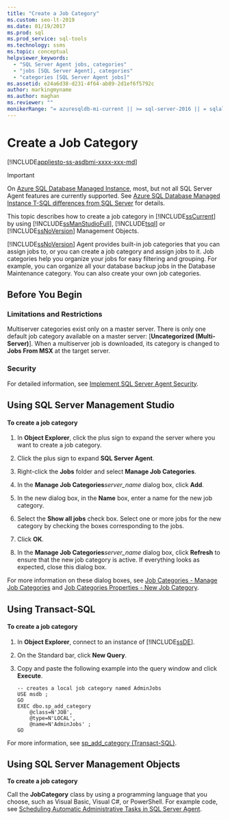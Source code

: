 ```yaml
---
title: "Create a Job Category"
ms.custom: seo-lt-2019
ms.date: 01/19/2017
ms.prod: sql
ms.prod_service: sql-tools
ms.technology: ssms
ms.topic: conceptual
helpviewer_keywords: 
  - "SQL Server Agent jobs, categories"
  - "jobs [SQL Server Agent], categories"
  - "categories [SQL Server Agent jobs]"
ms.assetid: e24a6d38-d231-4f64-ab89-2d1ef6f5792c
author: markingmyname
ms.author: maghan
ms.reviewer: ""
monikerRange: "= azuresqldb-mi-current || >= sql-server-2016 || = sqlallproducts-allversions"
---
```

# Create a Job Category
[!INCLUDE[appliesto-ss-asdbmi-xxxx-xxx-md](../../includes/appliesto-ss-asdbmi-xxxx-xxx-md.md)]

> [!IMPORTANT]  
> On [Azure SQL Database Managed Instance](https://docs.microsoft.com/azure/sql-database/sql-database-managed-instance), most, but not all SQL Server Agent features are currently supported. See [Azure SQL Database Managed Instance T-SQL differences from SQL Server](https://docs.microsoft.com/azure/sql-database/sql-database-managed-instance-transact-sql-information#sql-server-agent) for details.

This topic describes how to create a job category in [!INCLUDE[ssCurrent](../../includes/sscurrent-md.md)] by using [!INCLUDE[ssManStudioFull](../../includes/ssmanstudiofull-md.md)], [!INCLUDE[tsql](../../includes/tsql-md.md)] or [!INCLUDE[ssNoVersion](../../includes/ssnoversion-md.md)] Management Objects.  
  
[!INCLUDE[ssNoVersion](../../includes/ssnoversion-md.md)] Agent provides built-in job categories that you can assign jobs to, or you can create a job category and assign jobs to it. Job categories help you organize your jobs for easy filtering and grouping. For example, you can organize all your database backup jobs in the Database Maintenance category. You can also create your own job categories.  
  
## <a name="BeforeYouBegin"></a>Before You Begin  
  
### <a name="Restrictions"></a>Limitations and Restrictions  
Multiserver categories exist only on a master server. There is only one default job category available on a master server: [**Uncategorized (Multi-Server)**]. When a multiserver job is downloaded, its category is changed to **Jobs From MSX** at the target server.  
  
### <a name="Security"></a>Security  
For detailed information, see [Implement SQL Server Agent Security](../../ssms/agent/implement-sql-server-agent-security.md).  
  
## <a name="SSMS"></a>Using SQL Server Management Studio  
  
#### To create a job category  
  
1.  In **Object Explorer**, click the plus sign to expand the server where you want to create a job category.  
  
2.  Click the plus sign to expand **SQL Server Agent**.  
  
3.  Right-click the **Jobs** folder and select **Manage Job Categories**.  
  
4.  In the **Manage Job Categories**_server_name_ dialog box, click **Add**.  
  
5.  In the new dialog box, in the **Name** box, enter a name for the new job category.  
  
6.  Select the **Show all jobs** check box. Select one or more jobs for the new category by checking the boxes corresponding to the jobs.  
  
7.  Click **OK**.  
  
8.  In the **Manage Job Categories**_server_name_ dialog box, click **Refresh** to ensure that the new job category is active. If everything looks as expected, close this dialog box.  
  
For more information on these dialog boxes, see [Job Categories - Manage Job Categories](../../ssms/agent/job-categories-manage-job-categories.md) and [Job Categories Properties - New Job Category](../../ssms/agent/job-categories-properties-new-job-category.md).  
  
## <a name="TSQL"></a>Using Transact-SQL  
  
#### To create a job category  
  
1.  In **Object Explorer**, connect to an instance of [!INCLUDE[ssDE](../../includes/ssde_md.md)].  
  
2.  On the Standard bar, click **New Query**.  
  
3.  Copy and paste the following example into the query window and click **Execute**.  
  
    ```  
    -- creates a local job category named AdminJobs   
    USE msdb ;  
    GO  
    EXEC dbo.sp_add_category  
        @class=N'JOB',  
        @type=N'LOCAL',  
        @name=N'AdminJobs' ;  
    GO  
    ```  
  
For more information, see [sp_add_category (Transact-SQL)](https://msdn.microsoft.com/6cca32cd-d941-4378-aed6-a7c90cb7520a).  
  
## <a name="SMO"></a>Using SQL Server Management Objects  
**To create a job category**  
  
Call the **JobCategory** class by using a programming language that you choose, such as Visual Basic, Visual C#, or PowerShell. For example code, see [Scheduling Automatic Administrative Tasks in SQL Server Agent](../../relational-databases/server-management-objects-smo/tasks/scheduling-automatic-administrative-tasks-in-sql-server-agent.md).  
  
